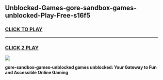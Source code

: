 
## Unblocked-Games-gore-sandbox-games-unblocked-Play-Free-s16f5
<h3>
<a href="https://premium76.site?title=gore-sandbox-games-unblocked&ref=10A">CLICK TO PLAY</a></h3>
<hr>

<h3>
<a href="https://premium76.site?title=gore-sandbox-games-unblocked&ref=10A">CLICK 2 PLAY</a>
  
</h3>

<a href="https://premium76.site?title=gore-sandbox-games-unblocked&ref=10A"><img src="https://clearcache.store/games.png"></a>


**gore-sandbox-games-unblocked games unblocked: Your Gateway to Fun and Accessible Online Gaming**
